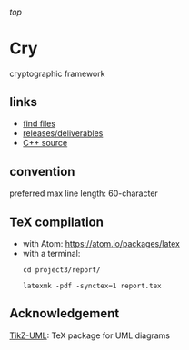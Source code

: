 <h6>top</h6>

# Cry
cryptographic framework

## links
- [find files][find]
- [releases/deliverables][releases]
- [C++ source][src]
<!-- - projects
  - 1 (project plan)
    - [presentation][presentation1]
    - [report][report1]
  - 2 (software requirements specification)
    - [presentation][presentation2]
    - [report][report2]
    - [interview][interview2] -->

## convention
preferred max line length: 60-character

## TeX compilation
- with Atom: https://atom.io/packages/latex
- with a terminal:
  ```
  cd project3/report/

  latexmk -pdf -synctex=1 report.tex
  ```

## Acknowledgement
[TikZ-UML][tikzuml]: TeX package for UML diagrams

<!--------------------------------------------------------->

[find]:https://github.com/vuphan314/cry/find/master
[releases]:https://github.com/vuphan314/cry/releases
[src]:https://github.com/vuphan314/cry/tree/master/src

<!-- [presentation1]:https://github.com/vuphan314/cry/blob/master/project1/presentation/presentation.pdf
[report1]:https://github.com/vuphan314/cry/blob/master/project1/report/report.pdf

[presentation2]:https://github.com/vuphan314/cry/blob/master/project2/presentation/presentation.pdf
[report2]:https://github.com/vuphan314/cry/blob/master/project2/report/report.pdf
[interview2]:https://github.com/vuphan314/cry/blob/master/project2/interview/interview.pdf -->

[tikzuml]:http://perso.ensta-paristech.fr/~kielbasi/tikzuml/

